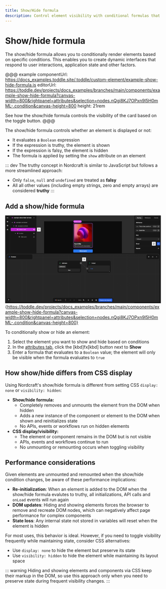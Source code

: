 ```yaml
---
title: Show/Hide formula
description: Control element visibility with conditional formulas that add or remove elements from the DOM based on application state or user interactions.
---
```


# Show/hide formula

The show/hide formula allows you to conditionally render elements based on specific conditions. This enables you to create dynamic interfaces that respond to user interactions, application state and other factors.

@@@ example
componentUrl: https://docs_examples.toddle.site/.toddle/custom-element/example-show-hide-formula.js
editorUrl: https://toddle.dev/projects/docs_examples/branches/main/components/example-show-hide-formula?canvas-width=800&rightpanel=attributes&selection=nodes.nQgi8KJ7OPxn9l5H0mML-.condition&canvas-height=800
height: 21rem

See how the show/hide formula controls the visibility of the card based on the toggle button.
@@@

The show/hide formula controls whether an element is displayed or not:

- It evaluates a `Boolean` expression
- If the expression is truthy, the element is shown
- If the expression is falsy, the element is hidden
- The formula is applied by setting the `show` attribute on an element

::: dev
The truthy concept in Nordcraft is similar to JavaScript but follows a more streamlined approach:

- Only `false`, `null` and `undefined` are treated as **falsy**
- All all other values (including empty strings, zero and empty arrays) are considered **truthy**
:::

## Add a show/hide formula

![Add a show formula|16/9](show-hide-formula.webp){https://toddle.dev/projects/docs_examples/branches/main/components/example-show-hide-formula?canvas-width=800&rightpanel=attributes&selection=nodes.nQgi8KJ7OPxn9l5H0mML-.condition&canvas-height=800}

To conditionally show or hide an element:

1. Select the element you want to show and hide based on conditions
2. In the [attributes tab](/the-editor/element-panel#attributes-tab), click the [kbd]fx[kbd] button next to **Show**
3. Enter a formula that evaluates to a `Boolean` value; the element will only be visible when the formula evaluates to `true`

## How show/hide differs from CSS display

Using Nordcraft's show/hide formula is different from setting CSS `display: none` or `visibility: hidden`:

- **Show/hide formula:**
  - Completely removes and unmounts the element from the DOM when hidden
  - Adds a new instance of the component or element to the DOM when shown and reinitializes state
  - No APIs, events or workflows run on hidden elements
- **CSS display/visibility:**
  - The element or component remains in the DOM but is not visible
  - APIs, events and workflows continue to run
  - No unmounting or remounting occurs when toggling visibility

## Performance considerations

Given elements are unmounted and remounted when the show/hide condition changes, be aware of these performance implications:

- **Re-initialization**: When an element is added to the DOM when the show/hide formula evalutes to truthy, all initializations, API calls and `onLoad` events will run again
- **DOM updates**: Hiding and showing elements forces the browser to remove and recreate DOM nodes, which can negatively affect page performance for complex components
- **State loss**: Any internal state not stored in variables will reset when the element is hidden

For most uses, this behavior is ideal. However, if you need to toggle visibility frequently while maintaining state, consider CSS alternatives:

- Use `display: none` to hide the element but preserve its state
- Use `visibility: hidden` to hide the element while maintaining its layout space

::: warning
Hiding and showing elements and components via CSS keep their markup in the DOM, so use this approach only when you need to preserve state during frequent visibility changes.
:::
